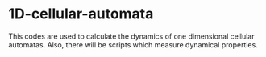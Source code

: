 # 1D-cellular-automata
This codes are used to calculate the dynamics of one dimensional cellular automatas. Also, there will be scripts which measure dynamical properties.
